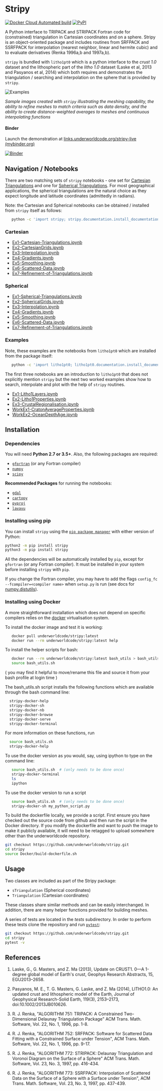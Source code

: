 # Stripy

[![Docker Cloud Automated build](https://img.shields.io/docker/cloud/automated/underworldcode/stripy.svg)](https://hub.docker.com/r/underworldcode/stripy)
[![PyPI](https://img.shields.io/pypi/v/stripy.svg)](https://pypi.org/project/stripy/)

A Python interface to TRIPACK and STRIPACK Fortran code for (constrained) triangulation in Cartesian coordinates and on a sphere. Stripy is an object-oriented package and includes routines from SRFPACK and SSRFPACK for interpolation (nearest neighbor, linear and hermite cubic) and to evaluate derivatives (Renka 1996a,b and 1997a,b).

`stripy` is bundled with `litho1pt0` which is a python interface to the _crust 1.0_ dataset and the lithospheric part of the _litho 1.0_ dataset (Laske et al, 2013 and Pasyanos et al, 2014) which both requires and demonstrates the triangulation / searching and interpolation on the sphere that is provided by `stripy`.


![Examples](https://github.com/underworldcode/stripy/blob/master/stripy/Notebooks/Images/Examples.png?raw=true)


_Sample images created with `stripy` illustrating the meshing capability, the ability to refine meshes to match criteria such as data density, and the ability to create distance-weighted averages to meshes and continuous interpolating functions_

#### Binder

Launch the demonstration at [links.underworldcode.org/stripy-live (mybinder.org)](http://links.underworldcode.org/stripy-live)

[![Binder](https://mybinder.org/badge_logo.svg)](http://links.underworldcode.org/stripy-live)


## Navigation / Notebooks


There are two matching sets of `stripy` notebooks - one set for [Cartesian Triangulations](#Cartesian) and one for [Spherical Triangulations](#Spherical). For most geographical applications, the spherical triangulations are the natural choice as they expect longitude and latitude coordinates (admittedly in radians).

Note: the Cartesian and Spherical notebooks can be obtained / installed from `stripy` itself as follows:

```bash
   python -c 'import stripy; stripy.documentation.install_documentation(path="Notebooks")'
```

### Cartesian

  - [Ex1-Cartesian-Triangulations.ipynb](stripy-src/stripy/Notebooks/CartesianTriangulations/Ex1-Cartesian-Triangulations.ipynb)
  - [Ex2-CartesianGrids.ipynb](stripy-src/stripy/Notebooks/CartesianTriangulations/Ex2-CartesianGrids.ipynb)
  - [Ex3-Interpolation.ipynb](stripy-src/stripy/Notebooks/CartesianTriangulations/Ex3-Interpolation.ipynb)
  - [Ex4-Gradients.ipynb](stripy-src/stripy/Notebooks/CartesianTriangulations/Ex4-Gradients.ipynb)
  - [Ex5-Smoothing.ipynb](stripy-src/stripy/Notebooks/CartesianTriangulations/Ex5-Smoothing.ipynb)
  - [Ex6-Scattered-Data.ipynb](stripy-src/stripy/Notebooks/CartesianTriangulations/Ex6-Scattered-Data.ipynb)
  - [Ex7-Refinement-of-Triangulations.ipynb](stripy-src/stripy/Notebooks/CartesianTriangulations/Ex7-Refinement-of-Triangulations.ipynb)

### Spherical

  - [Ex1-Spherical-Triangulations.ipynb](stripy-src/stripy/Notebooks/SphericalTriangulations/Ex1-Spherical-Triangulations.ipynb)
  - [Ex2-SphericalGrids.ipynb](stripy-src/stripy/Notebooks/SphericalTriangulations/Ex2-SphericalGrids.ipynb)
  - [Ex3-Interpolation.ipynb](stripy-src/stripy/Notebooks/SphericalTriangulations/Ex3-Interpolation.ipynb)
  - [Ex4-Gradients.ipynb](stripy-src/stripy/Notebooks/SphericalTriangulations/Ex4-Gradients.ipynb)
  - [Ex5-Smoothing.ipynb](stripy-src/stripy/Notebooks/SphericalTriangulations/Ex5-Smoothing.ipynb)
  - [Ex6-Scattered-Data.ipynb](stripy-src/stripy/Notebooks/SphericalTriangulations/Ex6-Scattered-Data.ipynb)
  - [Ex7-Refinement-of-Triangulations.ipynb](stripy-src/stripy/Notebooks/SphericalTriangulations/Ex7-Refinement-of-Triangulations.ipynb)


### Examples

Note, these examples are the notebooks from `litho1pt0` which are installed from the
package itself:

```bash
   python -c 'import litho1pt0; litho1pt0.documentation.install_documentation(path="Notebooks")'
```

The first three notebooks are an introduction to `litho1pt0` that does not explicitly mention `stripy` but
the next two worked examples show how to search, interpolate and plot with the help of `stripy` routines.

  - [Ex1-Litho1Layers.ipynb](litho1pt0-src/litho1pt0/Notebooks/litho1pt0/Ex1-Litho1Layers.ipynb)
  - [Ex2-Litho1Properties.ipynb](litho1pt0-src/litho1pt0/Notebooks/litho1pt0/Ex2-Litho1Properties.ipynb)
  - [Ex3-CrustalRegionalisation.ipynb](litho1pt0-src/litho1pt0/Notebooks/litho1pt0/Ex3-CrustalRegionalisation.ipynb)
  - [WorkEx1-CratonAverageProperties.ipynb](litho1pt0-src/litho1pt0/Notebooks/litho1pt0/WorkEx1-CratonAverageProperties.ipynb)
  - [WorkEx2-OceanDepthAge.ipynb](litho1pt0-src/litho1pt0/Notebooks/litho1pt0/WorkEx2-OceanDepthAge.ipynb)


## Installation

### Dependencies

You will need **Python 2.7 or 3.5+**.
Also, the following packages are required:

 - [`gfortran`](https://www.fatiando.org/verde/latest/install.html) (or any Fortran compiler)
 - [`numpy`](http://numpy.org)
 - [`scipy`](https://scipy.org)

**Recommended Packages** for running the notebooks:

 - [`gdal`](https://www.gdal.org/)
 - [`cartopy`](https://scitools.org.uk/cartopy/docs/latest/)
 - [`pyproj`](https://github.com/pyproj4/pyproj)
 - [`lavavu`](https://github.com/OKaluza/LavaVu/)

### Installing using pip

You can install `stripy` using the
[`pip package manager`](https://pypi.org/project/pip/) with either version of Python:

```bash
python2 -m pip install stripy
python3 -m pip install stripy
```

All the dependencies will be automatically installed by `pip`, except for `gfortran`
(or any Fortran compiler). It must be installed in your system before installing
`stripy` with `pip`.

If you change the Fortran compiler, you may have to add the
flags `config_fc --fcompiler=<compiler name>` when `setup.py` is run
(see docs for [numpy.distutils](http://docs.scipy.org/doc/numpy-dev/f2py/distutils.html)).

### Installing using Docker

A more straightforward installation which does not depend on specific compilers relies on the [docker](http://www.docker.com) virtualisation system.

To install the docker image and test it is working:

```bash
   docker pull underworldcode/stripy:latest
   docker run --rm underworldcode/stripy:latest help
```

To install the helper scripts for bash:

```bash
   docker run --rm underworldcode/stripy:latest bash_utils > bash_utils.sh
   source bash_utils.sh
```

( you may find it helpful to move/rename this file and source it from
  your bash profile at login time )

The bash_utils.sh script installs the following functions which are
available through the bash command line:

```bash
  stripy-docker-help
  stripy-docker-sh
  stripy-docker-nb
  stripy-docker-browse
  stripy-docker-serve
  stripy-docker-terminal
```

For more information on these functions, run

```bash
  source bash_utils.sh
  stripy-docker-help
```

To use the docker version as you would, say, using ipython to type on the command line:

```bash
   source bash_utils.sh  # (only needs to be done once)
   stripy-docker-terminal
   ls
   ipython
```

To use the docker version to run a script

```bash
   source bash_utils.sh  # (only needs to be done once)
   stripy-docker-sh my_python_script.py
```

To build the dockerfile locally, we provide a script. First ensure you have checked out the source code from github and then run the script in the Docker directory. If you modify the dockerfile and want to push the image to make it publicly available, it will need to be retagged to upload somewhere other than the underworldcode repository.

```bash
git checkout https://github.com/underworldcode/stripy.git
cd stripy
source Docker/build-dockerfile.sh
```


## Usage

Two classes are included as part of the Stripy package:

- `sTriangulation` (Spherical coordinates)
- `Triangulation` (Cartesian coordinates)

These classes share similar methods and can be easily interchanged.
In addition, there are many helper functions provided for building meshes.

A series of tests are located in the *tests* subdirectory.
In order to perform these tests clone the repository and run [`pytest`](https://pypi.org/project/pytest/):

```bash
git checkout https://github.com/underworldcode/stripy.git
cd stripy
pytest -v
```

## References

   1. Laske, G., G. Masters, and Z. Ma (2013), Update on CRUST1. 0—A 1-degree global model of Earth's crust, Geophys Research Abstracts, 15, EGU2013–2658.

   1. Pasyanos, M. E., T. G. Masters, G. Laske, and Z. Ma (2014), LITHO1.0: An updated crust and lithospheric model of the Earth, Journal of Geophysical Research-Solid Earth, 119(3), 2153–2173, doi:10.1002/2013JB010626.

   1. R. J. Renka, "ALGORITHM 751: TRIPACK: A Constrained Two- Dimensional Delaunay Triangulation Package" ACM Trans. Math. Software, Vol. 22, No. 1, 1996, pp. 1-8.

   1. R. J. Renka, "ALGORITHM 752: SRFPACK: Software for Scattered Data Fitting with a Constrained Surface under Tension", ACM Trans. Math. Software, Vol. 22, No. 1, 1996, pp. 9-17.

   1. R. J. Renka, "ALGORITHM 772: STRIPACK: Delaunay Triangulation and Voronoi Diagram on the Surface of a Sphere" ACM Trans. Math. Software, Vol. 23, No. 3, 1997, pp. 416-434.

   1. R. J. Renka, "ALGORITHM 773: SSRFPACK: Interpolation of Scattered Data on the Surface of a Sphere with a Surface under Tension", ACM Trans. Math. Software, Vol. 23, No. 3, 1997, pp. 437-439.
